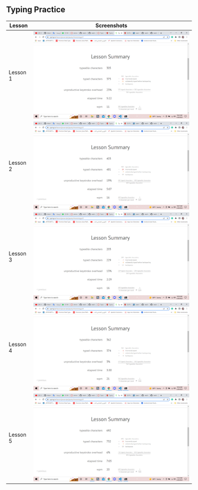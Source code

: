 ## Typing Practice


|  Lesson | Screenshots  |
|---|---|
| Lesson 1   |  ![Lesson 1  ](./images/practice1.png)  |
| Lesson 2   | ![Lesson 1  ](./images/practice2.png)  |
| Lesson 3   |  ![Lesson 3  ](./images/practice3.png) |
| Lesson 4   |  ![Lesson 4  ](./images/practice4.png) |
| Lesson 5   |  ![Lesson 5  ](./images/practice5.png) |